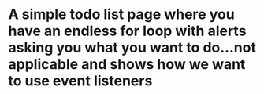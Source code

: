 # A simple todo list page where you have an endless for loop with alerts asking you what you want to do...not applicable and shows how we want to use event listeners
